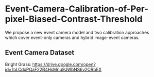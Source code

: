 # Event-Camera-Calibration-of-Per-pixel-Biased-Contrast-Threshold
We propose a new event camera model and two calibration approaches which cover event-only cameras and  hybrid image-event cameras.

Event Camera Dataset
-----------------
Bright Grass: https://drive.google.com/open?id=1bLCdxPQaF22B4HsMnu9JWbNS6y2ORbEX
